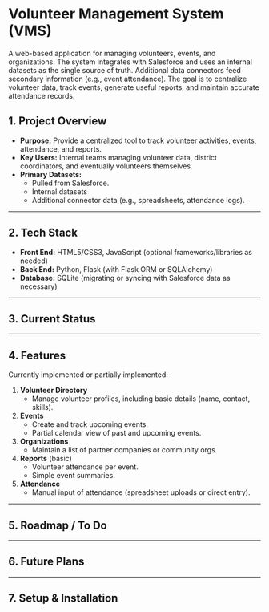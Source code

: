 # Volunteer Management System (VMS)

A web-based application for managing volunteers, events, and organizations. The system integrates with Salesforce and uses an internal datasets as the single source of truth. Additional data connectors feed secondary information (e.g., event attendance). The goal is to centralize volunteer data, track events, generate useful reports, and maintain accurate attendance records.

## 1. Project Overview

- **Purpose:** Provide a centralized tool to track volunteer activities, events, attendance, and reports.  
- **Key Users:** Internal teams managing volunteer data, district coordinators, and eventually volunteers themselves.  
- **Primary Datasets:**
  - Pulled from Salesforce.  
  - Internal datasets  
  - Additional connector data (e.g., spreadsheets, attendance logs).

---

## 2. Tech Stack

- **Front End:** HTML5/CSS3, JavaScript (optional frameworks/libraries as needed)  
- **Back End:** Python, Flask (with Flask ORM or SQLAlchemy)  
- **Database:** SQLite (migrating or syncing with Salesforce data as necessary)  

---

## 3. Current Status

---

## 4. Features

Currently implemented or partially implemented:

1. **Volunteer Directory**  
   - Manage volunteer profiles, including basic details (name, contact, skills).  
2. **Events**  
   - Create and track upcoming events.  
   - Partial calendar view of past and upcoming events.  
3. **Organizations**  
   - Maintain a list of partner companies or community orgs.  
4. **Reports** (basic)  
   - Volunteer attendance per event.  
   - Simple event summaries.  
5. **Attendance**  
   - Manual input of attendance (spreadsheet uploads or direct entry).

---

## 5. Roadmap / To Do


---

## 6. Future Plans


---

## 7. Setup & Installation

